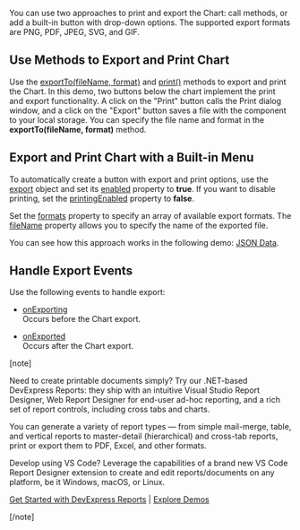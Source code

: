 You can use two approaches to print and export the Chart: call methods, or add a built-in button with drop-down options. The supported export formats are PNG, PDF, JPEG, SVG, and GIF.
<!--split-->

## Use Methods to Export and Print Chart

Use the [exportTo(fileName, format)](/Documentation/ApiReference/UI_Components/dxChart/Methods/#exportTofileName_format) and [print()](/Documentation/ApiReference/UI_Components/dxChart/Methods/#print) methods to export and print the Chart. In this demo, two buttons below the chart implement the print and export functionality. A click on the "Print" button calls the Print dialog window, and a click on the "Export" button saves a file with the component to your local storage. You can specify the file name and format in the **exportTo(fileName, format)** method.

## Export and Print Chart with a Built-in Menu

To automatically create a button with export and print options, use the [export](/Documentation/ApiReference/UI_Components/dxChart/Configuration/export/) object and set its [enabled](/Documentation/ApiReference/UI_Components/dxChart/Configuration/export/#enabled) property to **true**. If you want to disable printing, set the [printingEnabled](/Documentation/ApiReference/UI_Components/dxChart/Configuration/export/#printingEnabled) property to **false**. 

Set the [formats](/Documentation/ApiReference/UI_Components/dxChart/Configuration/export/#formats) property to specify an array of available export formats. The [fileName](/Documentation/ApiReference/UI_Components/dxChart/Configuration/export/#fileName) property allows you to specify the name of the exported file.

You can see how this approach works in the following demo: [JSON Data](https://js.devexpress.com/Demos/WidgetsGallery/Demo/Charts/AjaxRequest/jQuery/Light/).

## Handle Export Events

Use the following events to handle export:

* [onExporting](/Documentation/ApiReference/UI_Components/dxChart/Configuration/#onExporting)   
Occurs before the Chart export.

* [onExported](/Documentation/ApiReference/UI_Components/dxChart/Configuration/#onExported)   
Occurs after the Chart export.

[note]

Need to create printable documents simply? Try our .NET-based DevExpress Reports: they ship with an intuitive Visual Studio Report Designer, Web Report Designer for end-user ad-hoc reporting, and a rich set of report controls, including cross tabs and charts.

You can generate a variety of report types — from simple mail-merge, table, and vertical reports to master-detail (hierarchical) and cross-tab reports, print or export them to PDF, Excel, and other formats.

Develop using VS Code? Leverage the capabilities of a brand new VS Code Report Designer extension to create and edit reports/documents on any platform, be it Windows, macOS, or Linux.

[Get Started with DevExpress Reports](https://docs.devexpress.com/XtraReports/9814/web-reporting) | [Explore Demos](https://www.devexpress.com/Support/Demos/#reporting)

[/note]